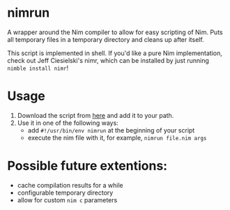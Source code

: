 # nimrun

A wrapper around the Nim compiler to allow for easy scripting of Nim. Puts
all temporary files in a temporary directory and cleans up after itself.

This script is implemented in shell. If you'd like a pure Nim implementation,
check out Jeff Ciesielski's nimr, which can be installed by just running
`nimble install nimr`!

# Usage
1. Download the script from [here][nimrun] and add it to your path.
2. Use it in one of the following ways:
   - add `#!/usr/bin/env nimrun` at the beginning of your script
   - execute the nim file with it, for example, `nimrun file.nim args`

[nimrun]: https://raw.githubusercontent.com/flaviut/nimrun/master/nimrun


# Possible future extentions:
 - cache compilation results for a while
 - configurable temporary directory
 - allow for custom `nim c` parameters
